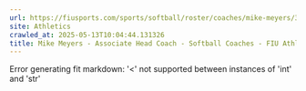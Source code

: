 ```yaml
---
url: https://fiusports.com/sports/softball/roster/coaches/mike-meyers/3223
site: Athletics
crawled_at: 2025-05-13T10:04:44.131326
title: Mike Meyers - Associate Head Coach - Softball Coaches - FIU Athletics
---
```


Error generating fit markdown: '<' not supported between instances of 'int' and 'str'